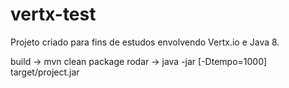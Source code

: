 # vertx-test
Projeto criado para fins de estudos envolvendo Vertx.io e Java 8.

build -> mvn clean package
rodar -> java -jar [-Dtempo=1000] target/project.jar
